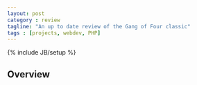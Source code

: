 ```yaml
---
layout: post
category : review
tagline: "An up to date review of the Gang of Four classic"
tags : [projects, webdev, PHP]
---
```

{% include JB/setup %}

## Overview

